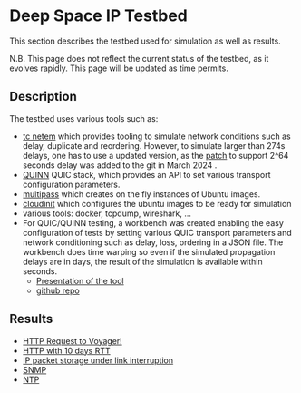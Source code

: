 # Deep Space IP Testbed

This section describes the testbed used for simulation as well as results.

N.B. This page does not reflect the current status of the testbed, as it evolves rapidly. This page will be updated as time permits.


## Description
The testbed uses various tools such as:

- [tc netem](https://man7.org/linux/man-pages/man8/tc-netem.8.html) which provides tooling to simulate network conditions such as delay, duplicate and reordering. However, to simulate larger than 274s delays, one has to use a updated version, as the [patch](https://git.kernel.org/pub/scm/network/iproute2/iproute2.git/commit/?id=9a6b231ea1b09e450688c5814a4c89a57cdbee77) to support 2^64 seconds delay was added to the git in March 2024 .
- [QUINN](https://github.com/quinn-rs/quinn) QUIC stack, which provides an API to set various transport configuration parameters.
- [multipass](https://multipass.run) which creates on the fly instances of Ubuntu images.
- [cloudinit](https://cloudinit.readthedocs.io/en/latest/) which configures the ubuntu images to be ready for simulation
- various tools: docker, tcpdump, wireshark, ...
- For QUIC/QUINN testing, a workbench was created enabling the easy configuration of tests by setting various QUIC transport parameters and network conditioning such as delay, loss, ordering in a JSON file. The workbench does time warping so even if the simulated propagation delays are in days, the result of the simulation is available within seconds. 
  - [Presentation of the tool](../meetings/ietf120/ietf120-deepspaceip-quinn-workbench.pdf)
  - [github repo](https://github.com/aochagavia/quinn-workbench)

## Results

- [HTTP Request to Voyager!](http-voyager.pdf)
- [HTTP with 10 days RTT](http-10daysRTT.pdf)
- [IP packet storage under link interruption](ip-storage-link-interruption.pdf)
- [SNMP](snmp.pdf)
- [NTP](ntp.pdf)